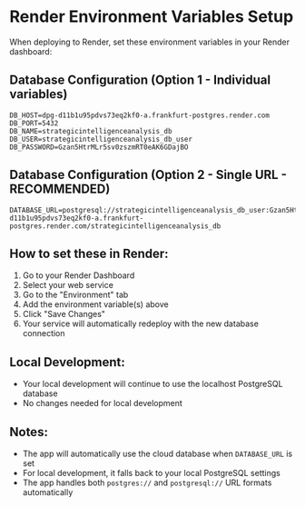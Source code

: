 # Render Environment Variables Setup

When deploying to Render, set these environment variables in your Render dashboard:

## Database Configuration (Option 1 - Individual variables)
```
DB_HOST=dpg-d11b1u95pdvs73eq2kf0-a.frankfurt-postgres.render.com
DB_PORT=5432
DB_NAME=strategicintelligenceanalysis_db
DB_USER=strategicintelligenceanalysis_db_user
DB_PASSWORD=Gzan5HtrMLr5sv0zszmRT0eAK6GDajBO
```

## Database Configuration (Option 2 - Single URL - RECOMMENDED)
```
DATABASE_URL=postgresql://strategicintelligenceanalysis_db_user:Gzan5HtrMLr5sv0zszmRT0eAK6GDajBO@dpg-d11b1u95pdvs73eq2kf0-a.frankfurt-postgres.render.com/strategicintelligenceanalysis_db
```

## How to set these in Render:

1. Go to your Render Dashboard
2. Select your web service
3. Go to the "Environment" tab
4. Add the environment variable(s) above
5. Click "Save Changes"
6. Your service will automatically redeploy with the new database connection

## Local Development:
- Your local development will continue to use the localhost PostgreSQL database
- No changes needed for local development

## Notes:
- The app will automatically use the cloud database when `DATABASE_URL` is set
- For local development, it falls back to your local PostgreSQL settings
- The app handles both `postgres://` and `postgresql://` URL formats automatically 
